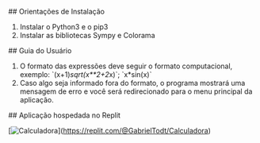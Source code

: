 

\## Orientações de Instalação

1. Instalar o Python3 e o pip3
2. Instalar as bibliotecas Sympy e Colorama

\## Guia do Usuário

1. O formato das expressões deve seguir o formato computacional, exemplo: \`\(x+1\)*sqrt(x**2+2*x)\`; \`x*sin(x)\`
2. Caso algo seja informado fora do formato, o programa mostrará uma mensagem de erro e você será redirecionado para o menu principal da aplicação.

\## Aplicação hospedada no Replit

\[![Calculadora](https://replit.com/badge/github/OpenAIChatbotPT/Calculadora-Sympy)](https://replit.com/@GabrielTodt/Calculadora)


